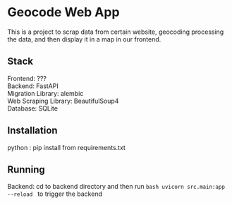 # Geocode Web App
This is a project to scrap data from certain website, geocoding processing the data, and then display it in a map in our frontend.

## Stack
Frontend: ???   
Backend: FastAPI   
Migration Library: alembic   
Web Scraping Library: BeautifulSoup4  
Database: SQLite  

## Installation
python : pip install from requirements.txt

## Running 
Backend: cd to backend directory and then run ````bash uvicorn src.main:app --reload ```` to trigger the backend 